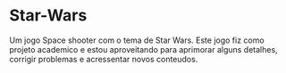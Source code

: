 # Star-Wars

Um jogo Space shooter com o tema de Star Wars. 
Este jogo fiz como projeto academico e estou aproveitando para aprimorar alguns detalhes, 
corrigir problemas e acressentar novos conteudos.
